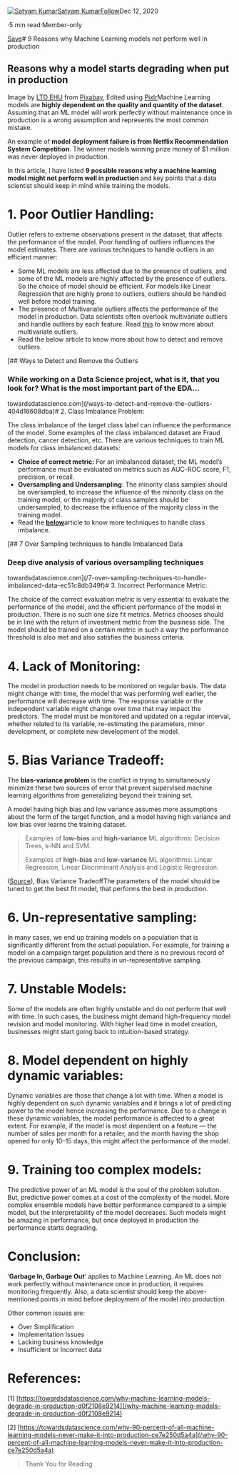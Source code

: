 [![Satyam Kumar](https://miro.medium.com/fit/c/96/96/1*q9jnqYZgM2JU8G3Q8_hWdQ.jpeg)](https://satyam-kumar.medium.com/?source=post_page-----4497d3e3e7a5--------------------------------)[Satyam Kumar](https://satyam-kumar.medium.com/?source=post_page-----4497d3e3e7a5--------------------------------)[Follow](https://medium.com/m/signin?actionUrl=https%3A%2F%2Fmedium.com%2F_%2Fsubscribe%2Fuser%2F3d8bf96a415f&operation=register&redirect=https%3A%2F%2Ftowardsdatascience.com%2F9-reasons-why-machine-learning-models-not-perform-well-in-production-4497d3e3e7a5&user=Satyam+Kumar&userId=3d8bf96a415f&source=post_page-3d8bf96a415f----4497d3e3e7a5---------------------follow_byline-----------)Dec 12, 2020

·5 min read·Member-only

[Save](https://medium.com/m/signin?actionUrl=https%3A%2F%2Fmedium.com%2F_%2Fbookmark%2Fp%2F4497d3e3e7a5&operation=register&redirect=https%3A%2F%2Ftowardsdatascience.com%2F9-reasons-why-machine-learning-models-not-perform-well-in-production-4497d3e3e7a5&source=--------------------------bookmark_header-----------)# 9 Reasons why Machine Learning models not perform well in production

## Reasons why a model starts degrading when put in production

![]()Image by [LTD EHU](https://pixabay.com/users/ltdatehu-9079918/?utm_source=link-attribution&amp;utm_medium=referral&amp;utm_campaign=image&amp;utm_content=1095751) from [Pixabay](https://pixabay.com/?utm_source=link-attribution&amp;utm_medium=referral&amp;utm_campaign=image&amp;utm_content=1095751), Edited using [Pixlr](https://pixlr.com/)Machine Learning models are **highly dependent on the quality and quantity of the dataset**. Assuming that an ML model will work perfectly without maintenance once in production is a wrong assumption and represents the most common mistake.

An example of **model deployment failure is from Netflix Recommendation System Competition**. The winner models winning prize money of $1 million was never deployed in production.

In this article, I have listed **9 possible reasons why a machine learning model might not perform well in production** and key points that a data scientist should keep in mind while training the models.

# 1. Poor Outlier Handling:

Outlier refers to extreme observations present in the dataset, that affects the performance of the model. Poor handling of outliers influences the model estimates. There are various techniques to handle outliers in an efficient manner:

* Some ML models are less affected due to the presence of outliers, and some of the ML models are highly affected by the presence of outliers. So the choice of model should be efficient. For models like Linear Regression that are highly prone to outliers, outliers should be handled well before model training.
* The presence of Multivariate outliers affects the performance of the model in production. Data scientists often overlook multivariate outliers and handle outliers by each feature. Read [this](https://www.statisticssolutions.com/univariate-and-multivariate-outliers/?__cf_chl_jschl_tk__=65443a5911012d6a07ab083fdd0eccfbef23b4a2-1607583295-0-Afy6m6-6izZ-SV0VdwSXJoIg9yoMYmWb5wh0ZFZO-gFQA_u8Ck2bmj2uSRZUhgnuF2EojyA06r7b6QUfNU9eWarhsrKukpsdjPgVB79YO533Bj1CYqm1yZIcC8cLqfca_U_9YWA3yJM_hlzKmfmJgzRmkjxFPAUuTSUec5za6K17_KqMB9p1HUARX7B0tEBhoazk8CV0ukBT_IfJdNqE4JQtp5AzLawu9vxiawmjYRT33uQn24nmxIjm5acVWl2YJ27eUFkJKBOTD5Dh14Vbz02I5LnUDxX2lJ6pqH8NA6aN-CLuZCERaIkB7yWS-g8ZrnCC9vOE5DNFz8ipFewgf0ff0Mv0CUg5FIGPDQEsVT54) to know more about multivariate outliers.
* Read the below article to know more about how to detect and remove outliers.

[## Ways to Detect and Remove the Outliers

### While working on a Data Science project, what is it, that you look for? What is the most important part of the EDA…

towardsdatascience.com](/ways-to-detect-and-remove-the-outliers-404d16608dba)# 2. Class Imbalance Problem:

The class imbalance of the target class label can influence the performance of the model. Some examples of the class imbalanced dataset are Fraud detection, cancer detection, etc. There are various techniques to train ML models for class imbalanced datasets:

* **Choice of correct metric:** For an imbalanced dataset, the ML model’s performance must be evaluated on metrics such as AUC-ROC score, F1, precision, or recall.
* **Oversampling and Undersampling**: The minority class samples should be oversampled, to increase the influence of the minority class on the training model, or the majority of class samples should be undersampled, to decrease the influence of the majority class in the training model.
* Read the [**below**](/7-over-sampling-techniques-to-handle-imbalanced-data-ec51c8db349f)article to know more techniques to handle class imbalance.

[## 7 Over Sampling techniques to handle Imbalanced Data

### Deep dive analysis of various oversampling techniques

towardsdatascience.com](/7-over-sampling-techniques-to-handle-imbalanced-data-ec51c8db349f)# 3. Incorrect Performance Metric:

The choice of the correct evaluation metric is very essential to evaluate the performance of the model, and the efficient performance of the model in production. There is no such one size fit metrics. Metrics chooses should be in line with the return of investment metric from the business side. The model should be trained on a certain metric in such a way the performance threshold is also met and also satisfies the business criteria.

# 4. Lack of Monitoring:

The model in production needs to be monitored on regular basis. The data might change with time, the model that was performing well earlier, the performance will decrease with time. The response variable or the independent variable might change over time that may impact the predictors. The model must be monitored and updated on a regular interval, whether related to its variable, re-estimating the parameters, minor development, or complete new development of the model.

# 5. Bias Variance Tradeoff:

The **bias-variance problem** is the conflict in trying to simultaneously minimize these two sources of error that prevent supervised machine learning algorithms from generalizing beyond their training set.

A model having high bias and low variance assumes more assumptions about the form of the target function, and a model having high variance and low bias over learns the training dataset.


> Examples of **low-bias** and **high-variance** ML algorithms: Decision Trees, k-NN and SVM.
> 
> Examples of **high-bias** and **low-variance** ML algorithms: Linear Regression, Linear Discriminant Analysis and Logistic Regression.
> 
> 

![]()([Source](/the-bias-variance-tradeoff-8818f41e39e9)), Bias Variance TradeoffThe parameters of the model should be tuned to get the best fit model, that performs the best in production.

# 6. Un-representative sampling:

In many cases, we end up training models on a population that is significantly different from the actual population. For example, for training a model on a campaign target population and there is no previous record of the previous campaign, this results in un-representative sampling.

# 7. Unstable Models:

Some of the models are often highly unstable and do not perform that well with time. In such cases, the business might demand high-frequency model revision and model monitoring. With higher lead time in model creation, businesses might start going back to intuition-based strategy.

# 8. Model dependent on highly dynamic variables:

Dynamic variables are those that change a lot with time. When a model is highly dependent on such dynamic variables and it brings a lot of predicting power to the model hence increasing the performance. Due to a change in these dynamic variables, the model performance is affected to a great extent. For example, if the model is most dependent on a feature — the number of sales per month for a retailer, and the month having the shop opened for only 10–15 days, this might affect the performance of the model.

# 9. Training too complex models:

The predictive power of an ML model is the soul of the problem solution. But, predictive power comes at a cost of the complexity of the model. More complex ensemble models have better performance compared to a simple model, but the interpretability of the model decreases. Such models might be amazing in performance, but once deployed in production the performance starts degrading.

# Conclusion:

‘**Garbage In, Garbage Out**’ applies to Machine Learning. An ML does not work perfectly without maintenance once in production, it requires monitoring frequently. Also, a data scientist should keep the above-mentioned points in mind before deployment of the model into production.

Other common issues are:

* Over Simplification
* Implementation Issues
* Lacking business knowledge
* Insufficient or Incorrect data

# References:

[1] [https://towardsdatascience.com/why-machine-learning-models-degrade-in-production-d0f2108e9214](/why-machine-learning-models-degrade-in-production-d0f2108e9214)

[2] [https://towardsdatascience.com/why-90-percent-of-all-machine-learning-models-never-make-it-into-production-ce7e250d5a4a](/why-90-percent-of-all-machine-learning-models-never-make-it-into-production-ce7e250d5a4a)


> Thank You for Reading
> 
> 

